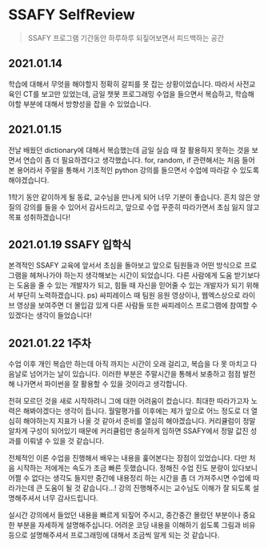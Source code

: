 # SSAFY SelfReview

> SSAFY 프로그램 기간동안 하루하루 되짚어보면서 피드백하는 공간

## 2021.01.14

학습에 대해서 무엇을 해야할지 정확히 갈피를 못 잡는 상황이었습니다. 따라서 사전교육인 CT를 보고만 있었는데, 금일 챗봇 프로그래밍 수업을 들으면서 복습하고, 학습해야할 부분에 대해서 방향성을 잡을 수 있었습니다.

## 2021.01.15

전날 배웠던 dictionary에 대해서 복습했는데 금일 실습 때 잘 활용하지 못하는 것을 보면서 연습이 좀 더 필요하겠다고 생각했습니다. for, random, if 관련해서는 처음 들어본 용어라서 주말을 통해서 기초적인 python 강의를 들으면서 수업에 따라갈 수 있도록 해야겠습니다.

1학기 동안 같이하게 될 동료, 교수님을 만나게 되어 너무 기분이 좋습니다. 흔치 않은 양질의 강의를 들을 수 있어서 감사드리고, 앞으로 수업 꾸준히 따라가면서 초심 잃지 않고 목표 성취하겠습니다!

## 2021.01.19 SSAFY 입학식

본격적인 SSAFY 교육에 앞서서 초심을 돌아보고 앞으로 팀원들과 어떤 방식으로 프로그램을 헤쳐나가야 하는지 생각해보는 시간이 되었습니다. 다른 사람에게 도움 받기보다는 도움을 줄 수 있는 개발자가 되고, 힘들 때 자신을 믿어줄 수 있는 개발자가 되기 위해서 부단히 노력하겠습니다.
ps) 싸피레이스 때 팀원 응원 영상이나, 웹엑스상으로 라이브 영상을 보여주면 더 몰입감 있게 다른 사람들 또한 싸피레이스 프로그램에 참여할 수 있겠다는 생각이 들었습니다!

## 2021.01.22 1주차

수업 이후 개인 복습만 하는데 아직 까지는 시간이 오래 걸리고, 복습을 다 못 마치고 다음날로 넘어가는 날이 있습니다. 이러한 부분은 주말시간을 통해서 보충하고 점점 발전해 나가면서 파이썬을 잘 활용할 수 있을 것이라고 생각합니다.

전혀 모르던 것을 새로 시작하려니 그에 대한 어려움이 컸습니다. 최대한 따라가고자 노력은 해봐야겠다는 생각이 듭니다. 월말평가를 이후에는 제가 앞으로 어느 정도로 더 열심히 해야하는지 지표가 나올 것 같아서 준비를 열심히 해야겠습니다. 커리큘럼이 정말 알차게 구성이 되어있기 때문에 커리큘럼만 충실하게 임하면 SSAFY에서 정말 값진 성과를 이뤄낼 수 있을 것 같습니다.

 전체적인 이론 수업을 진행해서 배우는 내용을 훑어본다는 장점이 있었습니다. 다만 처음 시작하는 저에게는 속도가 조금 빠른 듯했습니다. 정해진 수업 진도 분량이 있다보니 어쩔 수 없다는 생각도 들지만 중간에 내용정리 하는 시간을 좀 더 가져주시면 수업에 따라가는데 큰 도움이 될 것 같습니다...!
 강의 진행해주시는 교수님도 이해가 잘 되도록 설명해주셔서 너무 감사드립니다.

실시간 강의에서 들었던 내용을 빠르게 되짚어 주시고, 중간중간 몰랐던 부분이나 중요한 부분을 자세하게 설명해주십니다.
어려운 코딩 내용을 이해하기 쉽도록 그림과 비유등으로 설명해주셔서 프로그래밍에 대해서 조금씩 알게 되는 것 같습니다.